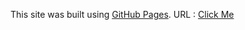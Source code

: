 This site was built using [GitHub Pages](https://pages.github.com/).
URL : [Click Me](https://crazymeowl.github.io/)

